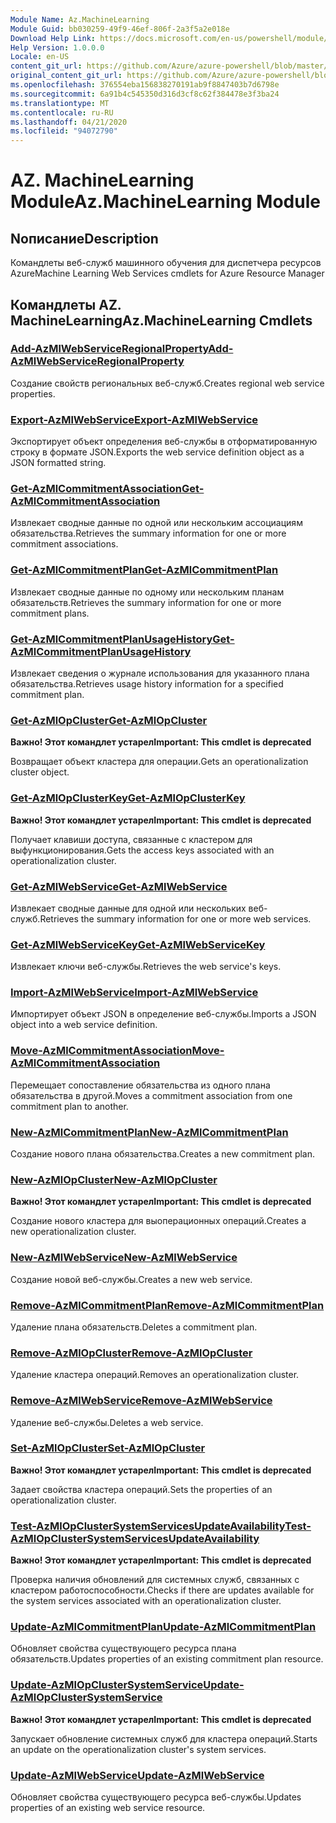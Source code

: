 ```yaml
---
Module Name: Az.MachineLearning
Module Guid: bb030259-49f9-46ef-806f-2a3f5a2e018e
Download Help Link: https://docs.microsoft.com/en-us/powershell/module/az.machinelearning
Help Version: 1.0.0.0
Locale: en-US
content_git_url: https://github.com/Azure/azure-powershell/blob/master/src/MachineLearning/MachineLearning/help/Az.MachineLearning.md
original_content_git_url: https://github.com/Azure/azure-powershell/blob/master/src/MachineLearning/MachineLearning/help/Az.MachineLearning.md
ms.openlocfilehash: 376554eba156838270191ab9f8847403b7d6798e
ms.sourcegitcommit: 6a91b4c545350d316d3cf8c62f384478e3f3ba24
ms.translationtype: MT
ms.contentlocale: ru-RU
ms.lasthandoff: 04/21/2020
ms.locfileid: "94072790"
---
```

# <span data-ttu-id="3c175-101">AZ. MachineLearning Module</span><span class="sxs-lookup"><span data-stu-id="3c175-101">Az.MachineLearning Module</span></span>
## <span data-ttu-id="3c175-102">Nописание</span><span class="sxs-lookup"><span data-stu-id="3c175-102">Description</span></span>
<span data-ttu-id="3c175-103">Командлеты веб-служб машинного обучения для диспетчера ресурсов Azure</span><span class="sxs-lookup"><span data-stu-id="3c175-103">Machine Learning Web Services cmdlets for Azure Resource Manager</span></span>

## <span data-ttu-id="3c175-104">Командлеты AZ. MachineLearning</span><span class="sxs-lookup"><span data-stu-id="3c175-104">Az.MachineLearning Cmdlets</span></span>
### [<span data-ttu-id="3c175-105">Add-AzMlWebServiceRegionalProperty</span><span class="sxs-lookup"><span data-stu-id="3c175-105">Add-AzMlWebServiceRegionalProperty</span></span>](Add-AzMlWebServiceRegionalProperty.md)
<span data-ttu-id="3c175-106">Создание свойств региональных веб-служб.</span><span class="sxs-lookup"><span data-stu-id="3c175-106">Creates regional web service properties.</span></span>

### [<span data-ttu-id="3c175-107">Export-AzMlWebService</span><span class="sxs-lookup"><span data-stu-id="3c175-107">Export-AzMlWebService</span></span>](Export-AzMlWebService.md)
<span data-ttu-id="3c175-108">Экспортирует объект определения веб-службы в отформатированную строку в формате JSON.</span><span class="sxs-lookup"><span data-stu-id="3c175-108">Exports the web service definition object as a JSON formatted string.</span></span>

### [<span data-ttu-id="3c175-109">Get-AzMlCommitmentAssociation</span><span class="sxs-lookup"><span data-stu-id="3c175-109">Get-AzMlCommitmentAssociation</span></span>](Get-AzMlCommitmentAssociation.md)
<span data-ttu-id="3c175-110">Извлекает сводные данные по одной или нескольким ассоциациям обязательства.</span><span class="sxs-lookup"><span data-stu-id="3c175-110">Retrieves the summary information for one or more commitment associations.</span></span>

### [<span data-ttu-id="3c175-111">Get-AzMlCommitmentPlan</span><span class="sxs-lookup"><span data-stu-id="3c175-111">Get-AzMlCommitmentPlan</span></span>](Get-AzMlCommitmentPlan.md)
<span data-ttu-id="3c175-112">Извлекает сводные данные по одному или нескольким планам обязательств.</span><span class="sxs-lookup"><span data-stu-id="3c175-112">Retrieves the summary information for one or more commitment plans.</span></span>

### [<span data-ttu-id="3c175-113">Get-AzMlCommitmentPlanUsageHistory</span><span class="sxs-lookup"><span data-stu-id="3c175-113">Get-AzMlCommitmentPlanUsageHistory</span></span>](Get-AzMlCommitmentPlanUsageHistory.md)
<span data-ttu-id="3c175-114">Извлекает сведения о журнале использования для указанного плана обязательства.</span><span class="sxs-lookup"><span data-stu-id="3c175-114">Retrieves usage history information for a specified commitment plan.</span></span>

### [<span data-ttu-id="3c175-115">Get-AzMlOpCluster</span><span class="sxs-lookup"><span data-stu-id="3c175-115">Get-AzMlOpCluster</span></span>](Get-AzMlOpCluster.md)
<span data-ttu-id="3c175-116">**Важно! Этот командлет устарел**</span><span class="sxs-lookup"><span data-stu-id="3c175-116">**Important: This cmdlet is deprecated**</span></span>

<span data-ttu-id="3c175-117">Возвращает объект кластера для операции.</span><span class="sxs-lookup"><span data-stu-id="3c175-117">Gets an operationalization cluster object.</span></span>

### [<span data-ttu-id="3c175-118">Get-AzMlOpClusterKey</span><span class="sxs-lookup"><span data-stu-id="3c175-118">Get-AzMlOpClusterKey</span></span>](Get-AzMlOpClusterKey.md)
<span data-ttu-id="3c175-119">**Важно! Этот командлет устарел**</span><span class="sxs-lookup"><span data-stu-id="3c175-119">**Important: This cmdlet is deprecated**</span></span>

<span data-ttu-id="3c175-120">Получает клавиши доступа, связанные с кластером для выфункционирования.</span><span class="sxs-lookup"><span data-stu-id="3c175-120">Gets the access keys associated with an operationalization cluster.</span></span>

### [<span data-ttu-id="3c175-121">Get-AzMlWebService</span><span class="sxs-lookup"><span data-stu-id="3c175-121">Get-AzMlWebService</span></span>](Get-AzMlWebService.md)
<span data-ttu-id="3c175-122">Извлекает сводные данные для одной или нескольких веб-служб.</span><span class="sxs-lookup"><span data-stu-id="3c175-122">Retrieves the summary information for one or more web services.</span></span>

### [<span data-ttu-id="3c175-123">Get-AzMlWebServiceKey</span><span class="sxs-lookup"><span data-stu-id="3c175-123">Get-AzMlWebServiceKey</span></span>](Get-AzMlWebServiceKey.md)
<span data-ttu-id="3c175-124">Извлекает ключи веб-службы.</span><span class="sxs-lookup"><span data-stu-id="3c175-124">Retrieves the web service's keys.</span></span>

### [<span data-ttu-id="3c175-125">Import-AzMlWebService</span><span class="sxs-lookup"><span data-stu-id="3c175-125">Import-AzMlWebService</span></span>](Import-AzMlWebService.md)
<span data-ttu-id="3c175-126">Импортирует объект JSON в определение веб-службы.</span><span class="sxs-lookup"><span data-stu-id="3c175-126">Imports a JSON object into a web service definition.</span></span>

### [<span data-ttu-id="3c175-127">Move-AzMlCommitmentAssociation</span><span class="sxs-lookup"><span data-stu-id="3c175-127">Move-AzMlCommitmentAssociation</span></span>](Move-AzMlCommitmentAssociation.md)
<span data-ttu-id="3c175-128">Перемещает сопоставление обязательства из одного плана обязательства в другой.</span><span class="sxs-lookup"><span data-stu-id="3c175-128">Moves a commitment association from one commitment plan to another.</span></span>

### [<span data-ttu-id="3c175-129">New-AzMlCommitmentPlan</span><span class="sxs-lookup"><span data-stu-id="3c175-129">New-AzMlCommitmentPlan</span></span>](New-AzMlCommitmentPlan.md)
<span data-ttu-id="3c175-130">Создание нового плана обязательства.</span><span class="sxs-lookup"><span data-stu-id="3c175-130">Creates a new commitment plan.</span></span>

### [<span data-ttu-id="3c175-131">New-AzMlOpCluster</span><span class="sxs-lookup"><span data-stu-id="3c175-131">New-AzMlOpCluster</span></span>](New-AzMlOpCluster.md)
<span data-ttu-id="3c175-132">**Важно! Этот командлет устарел**</span><span class="sxs-lookup"><span data-stu-id="3c175-132">**Important: This cmdlet is deprecated**</span></span>

<span data-ttu-id="3c175-133">Создание нового кластера для выоперационных операций.</span><span class="sxs-lookup"><span data-stu-id="3c175-133">Creates a new operationalization cluster.</span></span>

### [<span data-ttu-id="3c175-134">New-AzMlWebService</span><span class="sxs-lookup"><span data-stu-id="3c175-134">New-AzMlWebService</span></span>](New-AzMlWebService.md)
<span data-ttu-id="3c175-135">Создание новой веб-службы.</span><span class="sxs-lookup"><span data-stu-id="3c175-135">Creates a new web service.</span></span>

### [<span data-ttu-id="3c175-136">Remove-AzMlCommitmentPlan</span><span class="sxs-lookup"><span data-stu-id="3c175-136">Remove-AzMlCommitmentPlan</span></span>](Remove-AzMlCommitmentPlan.md)
<span data-ttu-id="3c175-137">Удаление плана обязательств.</span><span class="sxs-lookup"><span data-stu-id="3c175-137">Deletes a commitment plan.</span></span>

### [<span data-ttu-id="3c175-138">Remove-AzMlOpCluster</span><span class="sxs-lookup"><span data-stu-id="3c175-138">Remove-AzMlOpCluster</span></span>](Remove-AzMlOpCluster.md)
<span data-ttu-id="3c175-139">Удаление кластера операций.</span><span class="sxs-lookup"><span data-stu-id="3c175-139">Removes an operationalization cluster.</span></span>

### [<span data-ttu-id="3c175-140">Remove-AzMlWebService</span><span class="sxs-lookup"><span data-stu-id="3c175-140">Remove-AzMlWebService</span></span>](Remove-AzMlWebService.md)
<span data-ttu-id="3c175-141">Удаление веб-службы.</span><span class="sxs-lookup"><span data-stu-id="3c175-141">Deletes a web service.</span></span>

### [<span data-ttu-id="3c175-142">Set-AzMlOpCluster</span><span class="sxs-lookup"><span data-stu-id="3c175-142">Set-AzMlOpCluster</span></span>](Set-AzMlOpCluster.md)
<span data-ttu-id="3c175-143">**Важно! Этот командлет устарел**</span><span class="sxs-lookup"><span data-stu-id="3c175-143">**Important: This cmdlet is deprecated**</span></span>

<span data-ttu-id="3c175-144">Задает свойства кластера операций.</span><span class="sxs-lookup"><span data-stu-id="3c175-144">Sets the properties of an operationalization cluster.</span></span>

### [<span data-ttu-id="3c175-145">Test-AzMlOpClusterSystemServicesUpdateAvailability</span><span class="sxs-lookup"><span data-stu-id="3c175-145">Test-AzMlOpClusterSystemServicesUpdateAvailability</span></span>](Test-AzMlOpClusterSystemServicesUpdateAvailability.md)
<span data-ttu-id="3c175-146">**Важно! Этот командлет устарел**</span><span class="sxs-lookup"><span data-stu-id="3c175-146">**Important: This cmdlet is deprecated**</span></span>

<span data-ttu-id="3c175-147">Проверка наличия обновлений для системных служб, связанных с кластером работоспособности.</span><span class="sxs-lookup"><span data-stu-id="3c175-147">Checks if there are updates available for the system services associated with an operationalization cluster.</span></span>

### [<span data-ttu-id="3c175-148">Update-AzMlCommitmentPlan</span><span class="sxs-lookup"><span data-stu-id="3c175-148">Update-AzMlCommitmentPlan</span></span>](Update-AzMlCommitmentPlan.md)
<span data-ttu-id="3c175-149">Обновляет свойства существующего ресурса плана обязательств.</span><span class="sxs-lookup"><span data-stu-id="3c175-149">Updates properties of an existing commitment plan resource.</span></span>

### [<span data-ttu-id="3c175-150">Update-AzMlOpClusterSystemService</span><span class="sxs-lookup"><span data-stu-id="3c175-150">Update-AzMlOpClusterSystemService</span></span>](Update-AzMlOpClusterSystemService.md)
<span data-ttu-id="3c175-151">**Важно! Этот командлет устарел**</span><span class="sxs-lookup"><span data-stu-id="3c175-151">**Important: This cmdlet is deprecated**</span></span>

<span data-ttu-id="3c175-152">Запускает обновление системных служб для кластера операций.</span><span class="sxs-lookup"><span data-stu-id="3c175-152">Starts an update on the operationalization cluster's system services.</span></span>

### [<span data-ttu-id="3c175-153">Update-AzMlWebService</span><span class="sxs-lookup"><span data-stu-id="3c175-153">Update-AzMlWebService</span></span>](Update-AzMlWebService.md)
<span data-ttu-id="3c175-154">Обновляет свойства существующего ресурса веб-службы.</span><span class="sxs-lookup"><span data-stu-id="3c175-154">Updates properties of an existing web service resource.</span></span>

